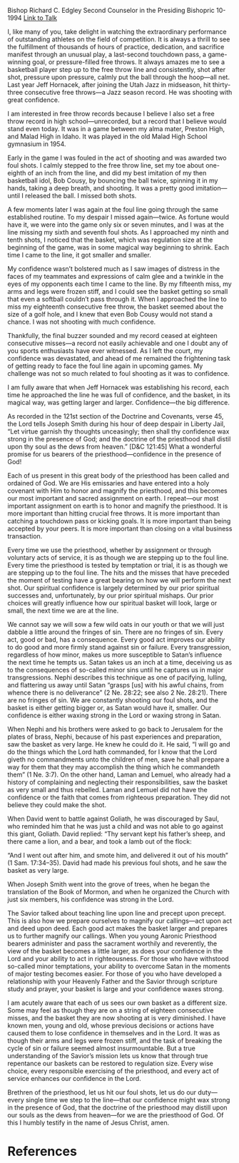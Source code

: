 Bishop Richard C. Edgley
Second Counselor in the Presiding Bishopric
10-1994
[Link to Talk](https://www.churchofjesuschrist.org/study/general-conference/1994/10/that-thy-confidence-wax-strong?lang=eng)

I, like many of you, take delight in watching the extraordinary performance of outstanding athletes on the field of competition. It is always a thrill to see the fulfillment of thousands of hours of practice, dedication, and sacrifice manifest through an unusual play, a last-second touchdown pass, a game-winning goal, or pressure-filled free throws. It always amazes me to see a basketball player step up to the free throw line and consistently, shot after shot, pressure upon pressure, calmly put the ball through the hoop—all net. Last year Jeff Hornacek, after joining the Utah Jazz in midseason, hit thirty-three consecutive free throws—a Jazz season record. He was shooting with great confidence.

I am interested in free throw records because I believe I also set a free throw record in high school—unrecorded, but a record that I believe would stand even today. It was in a game between my alma mater, Preston High, and Malad High in Idaho. It was played in the old Malad High School gymnasium in 1954.

Early in the game I was fouled in the act of shooting and was awarded two foul shots. I calmly stepped to the free throw line, set my toe about one-eighth of an inch from the line, and did my best imitation of my then basketball idol, Bob Cousy, by bouncing the ball twice, spinning it in my hands, taking a deep breath, and shooting. It was a pretty good imitation—until I released the ball. I missed both shots.

A few moments later I was again at the foul line going through the same established routine. To my despair I missed again—twice. As fortune would have it, we were into the game only six or seven minutes, and I was at the line missing my sixth and seventh foul shots. As I approached my ninth and tenth shots, I noticed that the basket, which was regulation size at the beginning of the game, was in some magical way beginning to shrink. Each time I came to the line, it got smaller and smaller.

My confidence wasn’t bolstered much as I saw images of distress in the faces of my teammates and expressions of calm glee and a twinkle in the eyes of my opponents each time I came to the line. By my fifteenth miss, my arms and legs were frozen stiff, and I could see the basket getting so small that even a softball couldn’t pass through it. When I approached the line to miss my eighteenth consecutive free throw, the basket seemed about the size of a golf hole, and I knew that even Bob Cousy would not stand a chance. I was not shooting with much confidence.

Thankfully, the final buzzer sounded and my record ceased at eighteen consecutive misses—a record not easily achievable and one I doubt any of you sports enthusiasts have ever witnessed. As I left the court, my confidence was devastated, and ahead of me remained the frightening task of getting ready to face the foul line again in upcoming games. My challenge was not so much related to foul shooting as it was to confidence.

I am fully aware that when Jeff Hornacek was establishing his record, each time he approached the line he was full of confidence, and the basket, in its magical way, was getting larger and larger. Confidence—the big difference.

As recorded in the 121st section of the Doctrine and Covenants, verse 45, the Lord tells Joseph Smith during his hour of deep despair in Liberty Jail, “Let virtue garnish thy thoughts unceasingly; then shall thy confidence wax strong in the presence of God; and the doctrine of the priesthood shall distil upon thy soul as the dews from heaven.” [D&C 121:45] What a wonderful promise for us bearers of the priesthood—confidence in the presence of God!

Each of us present in this great body of the priesthood has been called and ordained of God. We are His emissaries and have entered into a holy covenant with Him to honor and magnify the priesthood, and this becomes our most important and sacred assignment on earth. I repeat—our most important assignment on earth is to honor and magnify the priesthood. It is more important than hitting crucial free throws. It is more important than catching a touchdown pass or kicking goals. It is more important than being accepted by your peers. It is more important than closing on a vital business transaction.

Every time we use the priesthood, whether by assignment or through voluntary acts of service, it is as though we are stepping up to the foul line. Every time the priesthood is tested by temptation or trial, it is as though we are stepping up to the foul line. The hits and the misses that have preceded the moment of testing have a great bearing on how we will perform the next shot. Our spiritual confidence is largely determined by our prior spiritual successes and, unfortunately, by our prior spiritual mishaps. Our prior choices will greatly influence how our spiritual basket will look, large or small, the next time we are at the line.

We cannot say we will sow a few wild oats in our youth or that we will just dabble a little around the fringes of sin. There are no fringes of sin. Every act, good or bad, has a consequence. Every good act improves our ability to do good and more firmly stand against sin or failure. Every transgression, regardless of how minor, makes us more susceptible to Satan’s influence the next time he tempts us. Satan takes us an inch at a time, deceiving us as to the consequences of so-called minor sins until he captures us in major transgressions. Nephi describes this technique as one of pacifying, lulling, and flattering us away until Satan “grasps [us] with his awful chains, from whence there is no deliverance” (2 Ne. 28:22; see also 2 Ne. 28:21). There are no fringes of sin. We are constantly shooting our foul shots, and the basket is either getting bigger or, as Satan would have it, smaller. Our confidence is either waxing strong in the Lord or waxing strong in Satan.

When Nephi and his brothers were asked to go back to Jerusalem for the plates of brass, Nephi, because of his past experiences and preparation, saw the basket as very large. He knew he could do it. He said, “I will go and do the things which the Lord hath commanded, for I know that the Lord giveth no commandments unto the children of men, save he shall prepare a way for them that they may accomplish the thing which he commandeth them” (1 Ne. 3:7). On the other hand, Laman and Lemuel, who already had a history of complaining and neglecting their responsibilities, saw the basket as very small and thus rebelled. Laman and Lemuel did not have the confidence or the faith that comes from righteous preparation. They did not believe they could make the shot.

When David went to battle against Goliath, he was discouraged by Saul, who reminded him that he was just a child and was not able to go against this giant, Goliath. David replied: “Thy servant kept his father’s sheep, and there came a lion, and a bear, and took a lamb out of the flock:

“And I went out after him, and smote him, and delivered it out of his mouth” (1 Sam. 17:34–35). David had made his previous foul shots, and he saw the basket as very large.

When Joseph Smith went into the grove of trees, when he began the translation of the Book of Mormon, and when he organized the Church with just six members, his confidence was strong in the Lord.

The Savior talked about teaching line upon line and precept upon precept. This is also how we prepare ourselves to magnify our callings—act upon act and deed upon deed. Each good act makes the basket larger and prepares us to further magnify our callings. When you young Aaronic Priesthood bearers administer and pass the sacrament worthily and reverently, the view of the basket becomes a little larger, as does your confidence in the Lord and your ability to act in righteousness. For those who have withstood so-called minor temptations, your ability to overcome Satan in the moments of major testing becomes easier. For those of you who have developed a relationship with your Heavenly Father and the Savior through scripture study and prayer, your basket is large and your confidence waxes strong.

I am acutely aware that each of us sees our own basket as a different size. Some may feel as though they are on a string of eighteen consecutive misses, and the basket they are now shooting at is very diminished. I have known men, young and old, whose previous decisions or actions have caused them to lose confidence in themselves and in the Lord. It was as though their arms and legs were frozen stiff, and the task of breaking the cycle of sin or failure seemed almost insurmountable. But a true understanding of the Savior’s mission lets us know that through true repentance our baskets can be restored to regulation size. Every wise choice, every responsible exercising of the priesthood, and every act of service enhances our confidence in the Lord.

Brethren of the priesthood, let us hit our foul shots, let us do our duty—every single time we step to the line—that our confidence might wax strong in the presence of God, that the doctrine of the priesthood may distill upon our souls as the dews from heaven—for we are the priesthood of God. Of this I humbly testify in the name of Jesus Christ, amen.

# References
